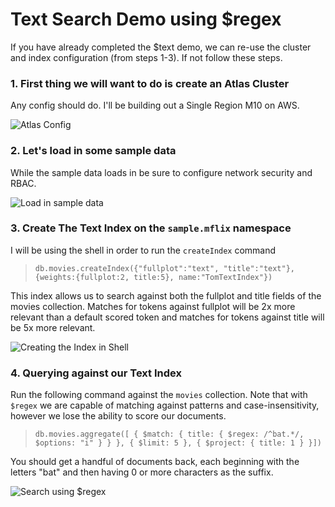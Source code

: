 # Text Search Demo using $regex
If you have already completed the $text demo, we can re-use the cluster and index configuration (from steps 1-3). If not follow these steps.

### 1. First thing we will want to do is create an Atlas Cluster
Any config should do. I'll be building out a Single Region M10 on AWS.

![Atlas Config]()

### 2. Let's load in some sample data
While the sample data loads in be sure to configure network security and RBAC.

![Load in sample data]()

### 3. Create The Text Index on the `sample.mflix` namespace
I will be using the shell in order to run the `createIndex` command
> `db.movies.createIndex({"fullplot":"text", "title":"text"}, {weights:{fullplot:2, title:5}, name:"TomTextIndex"})`

This index allows us to search against both the fullplot and title fields of the movies collection. Matches for tokens against fullplot will be 2x more relevant than a default scored token and matches for tokens against title will be 5x more relevant. 

![Creating the Index in Shell]()

### 4. Querying against our Text Index
Run the following command against the `movies` collection. Note that with `$regex` we are capable of matching against patterns and case-insensitivity, however we lose the ability to score our documents. 
> `db.movies.aggregate([ { $match: { title: { $regex: /^bat.*/, $options: "i" } } }, { $limit: 5 }, { $project: { title: 1 } }])`

You should get a handful of documents back, each beginning with the letters "bat" and then having 0 or more characters as the suffix. 

![Search using $regex]()
